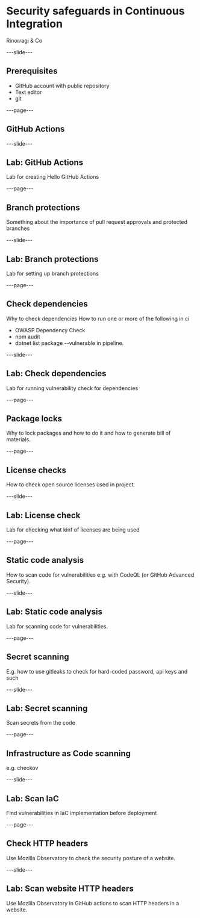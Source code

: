 # Security safeguards in Continuous Integration

Rinorragi & Co

---slide---

## Prerequisites

- GitHub account with public repository
- Text editor
- git

---page---

## GitHub Actions

---slide---

## Lab: GitHub Actions

Lab for creating Hello GitHub Actions

---page---

## Branch protections

Something about the importance of pull request approvals and protected branches

---slide---

## Lab: Branch protections

Lab for setting up branch protections

---page---

## Check dependencies

Why to check dependencies
How to run one or more of the following in ci

- OWASP Dependency Check
- npm audit
- dotnet list package --vulnerable in pipeline.

---slide---

## Lab: Check dependencies

Lab for running vulnerability check for dependencies

---page---

## Package locks

Why to lock packages and how to do it and how to generate bill of materials.

---page---

## License checks

How to check open source licenses used in project.

---slide---

## Lab: License check

Lab for checking what kinf of licenses are being used

---page---

## Static code analysis

How to scan code for vulnerabilities e.g. with CodeQL (or GitHub Advanced Security).

---slide---

## Lab: Static code analysis

Lab for scanning code for vulnerabilities.

---page---

## Secret scanning

E.g. how to use gitleaks to check for hard-coded password, api keys and such

---slide---

## Lab: Secret scanning

Scan secrets from the code

---page---

## Infrastructure as Code scanning

e.g. checkov

---slide---

## Lab: Scan IaC

Find vulnerabilities in IaC implementation before deployment

---page---

## Check HTTP headers

Use Mozilla Observatory to check the security posture of a website.

---slide---

## Lab: Scan website HTTP headers

Use Mozilla Observatory in GitHub actions to scan HTTP headers in a website.
